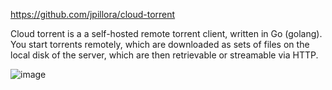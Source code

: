 https://github.com/jpillora/cloud-torrent

Cloud torrent is a a self-hosted remote torrent client, written in Go (golang). You start torrents remotely, which are downloaded as sets of files on the local disk of the server, which are then retrievable or streamable via HTTP.

![image](https://user-images.githubusercontent.com/633843/32198822-e59a0fc4-be1d-11e7-9b92-03ce17ba05ba.png)
